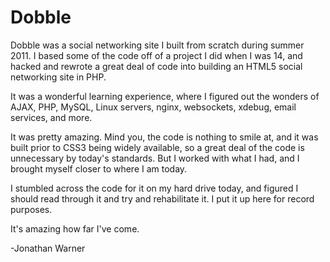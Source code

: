 # Dobble

Dobble was a social networking site I built from scratch during summer 2011.
I based some of the code off of a project I did when I was 14, and hacked and 
rewrote a great deal of code into building an HTML5 social networking site in PHP.

It was a wonderful learning experience, where I figured out the wonders of AJAX,
PHP, MySQL, Linux servers, nginx, websockets, xdebug, email services, and more.

It was pretty amazing. Mind you, the code is nothing to smile at, and it was built
prior to CSS3 being widely available, so a great deal of the code is unnecessary by
today's standards. But I worked with what I had, and I brought myself closer to where
I am today.

I stumbled across the code for it on my hard drive today, and figured I should read
through it and try and rehabilitate it. I put it up here for record purposes.

It's amazing how far I've come.


-Jonathan Warner
